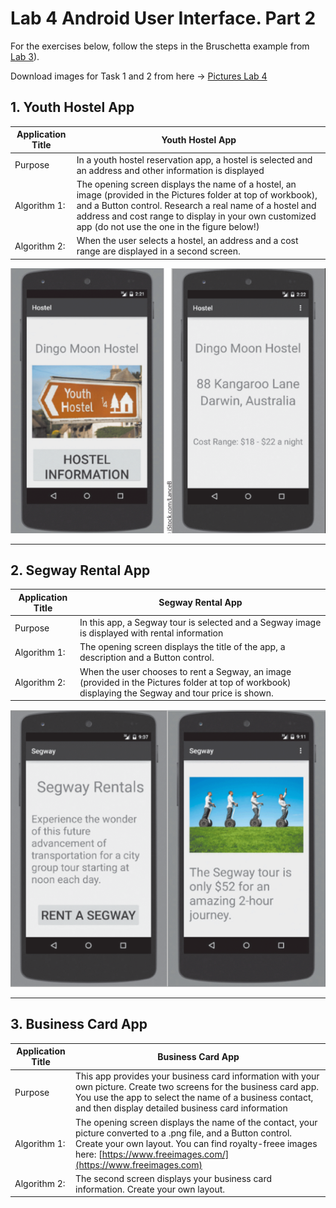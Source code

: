 # Lab 4 Android User Interface. Part 2

For the exercises below, follow the steps in the Bruschetta example from [Lab 3](../Lab_3/Lab_3.md)).

Download images for Task 1 and 2 from here -> [Pictures Lab 4](./Pictures_Lab_3.zip)

## 1. Youth Hostel App

|Application Title|Youth Hostel App|
|---|---|
|Purpose|In a youth hostel reservation app, a hostel is selected and an address and other information is displayed|
|Algorithm 1:|The opening screen displays the name of a hostel, an image (provided in the Pictures folder at top of workbook), and a Button control. Research a real name of a hostel and address and cost range to display in your own customized app (do not use the one in the figure below!)
|Algorithm 2:|When the user selects a hostel, an address and a cost range are displayed in a second screen.|

<div align=center>

![h:500](figures/hostelAPp.png)

</div>

---------

## 2. Segway Rental App

|Application Title|Segway Rental App|
|---|---|
|Purpose|In this app, a Segway tour is selected and a Segway image is displayed with rental information|
|Algorithm 1:|The opening screen displays the title of the app, a description and a Button control.|
|Algorithm 2:|When the user chooses to rent a Segway, an image (provided in the Pictures folder at top of workbook) displaying the Segway and tour price is shown.|


<div align=center>

![](./figures/segway.png)
</div>

-----

## 3. Business Card App

|Application Title|Business Card App|
|---|---|
|Purpose|This app provides your business card information with your own picture. Create two screens for the business card app.  You use the app to select the name of a business contact, and then display detailed business card information|
|Algorithm 1:|The opening screen displays the name of the contact, your picture converted to a .png file, and a Button control. Create your own layout. You can find royalty-freee images here: [https://www.freeimages.com/](https://www.freeimages.com)|
|Algorithm 2:|The second screen displays your business card information.  Create your own layout.|